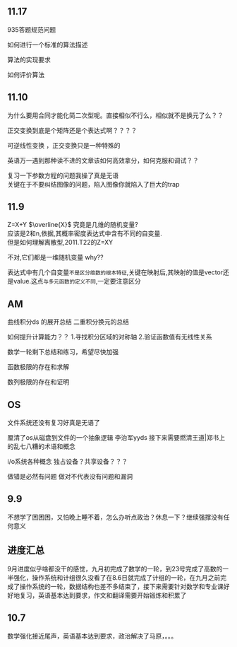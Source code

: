 
## 11.17
935答题规范问题


如何进行一个标准的算法描述  

算法的实现要求

如何评价算法
## 11.10
为什么要用合同才能化简二次型呢。直接相似不行么，相似就不是换元了么？？

正交变换到底是个矩阵还是个表达式啊？？？？


可逆线性变换 ，正交变换只是一种特殊的

英语万一遇到那种读不进的文章该如何高效拿分，如何克服和调试？？

复习一下参数方程的问题我操了真是无语    
关键在于不要纠结图像的问题，陷入图像你就陷入了巨大的trap
## 11.9
Z=X+Y  $\overline{X}$ 究竟是几维的随机变量?  
应该是2和n,依据,其概率密度表达式中含有不同的自变量.   
但是如何理解离散型,2011.T22的Z=XY  

不对,它们都是一维随机变量 why??

表达式中有几个自变量`不是区分维数的根本特征`,关键在映射后,其映射的值是vector还是value.这点`与多元函数的定义不同`,一定要注意区分

## AM
曲线积分ds 的展开总结
二重积分换元的总结


如何提升计算能力？？
1.寻找积分区域的对称轴
2.验证函数值有无线性关系

数学一轮剩下总结和练习，希望尽快加强

函数极限的存在和求解 

数列极限的存在和证明
## OS 
文件系统还没有复习好真是无语了

厘清了os从磁盘到文件的一个抽象逻辑 李治军yyds 接下来需要燃清王道|郑书上的乱七八糟的术语和概念


i/o系统各种概念 独占设备？共享设备？？？

做错是必然有问题
做对不代表没有问题和漏洞
## 9.9
不想学了困困困，又怕晚上睡不着，怎么办听点政治？休息一下？继续强撑没有任何意义 
## 进度汇总
9月进度似乎啥都没干的感觉，九月初完成了数学的一轮，到23号完成了高数的一半强化，操作系统和计组很久没看了在8.6日就完成了计组的一轮，在九月之前完成了操作系统的一轮，数据结构也差不多结束了，接下来需要针对数学和专业课好好地复习，英语基本达到要求，作文和翻译需要开始锻炼和积累了

## 10.7 
数学强化接近尾声，英语基本达到要求，政治解决了马原，。。。